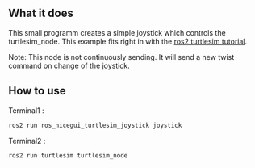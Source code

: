 ## What it does
This small programm creates a simple joystick which controls the turtlesim_node. This example fits right in with the [ros2 turtlesim tutorial](https://docs.ros.org/en/humble/Tutorials/Beginner-CLI-Tools/Introducing-Turtlesim/Introducing-Turtlesim.html).

Note: This node is not continuously sending. It will send a new twist command on change of the joystick.


## How to use

Terminal1 :
```bash
ros2 run ros_nicegui_turtlesim_joystick joystick 
```

Terminal2 :
```bash
ros2 run turtlesim turtlesim_node 
```
